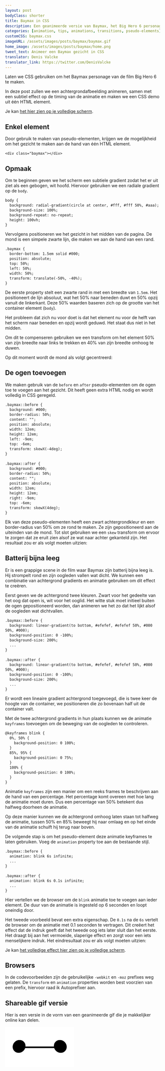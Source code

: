 ```yaml
---
layout: post
bodyClass: shorter
title: Baymax in CSS
description: Een geanimeerde versie van Baymax, het Big Hero 6 personage, zijn gezicht gemaakt met &eacute;&eacute;n enkel element.
categories: [animation, tips, animations, transitions, pseudo-elements]
customCSS: baymax.css
imageURL: /assets/images/posts/baymax/baymax.gif
home_image: /assets/images/posts/baymax/home.png
tweet_text: Animeer een Baymax gezicht in CSS
translator: Denis Valcke
translator_link: https://twitter.com/DenisValcke
---
```


Laten we CSS gebruiken om het Baymax personage van de film Big Hero 6 te maken.

In deze post zullen we een achtergrondafbeelding animeren, samen met een subtiel effect op de timing van de animatie en maken we een CSS demo uit &eacute;&eacute;n HTML element.

<section class="demo-container baymax-container"><a href="http://codepen.io/donovanh/full/ZYaMjw/" class="baymax"></a></section>

Je kan [het hier zien op je volledige scherm](http://codepen.io/donovanh/full/ZYaMjw/).

## Enkel element

Door gebruik te maken van pseudo-elementen, krijgen we de mogelijkheid om het gezicht te maken aan de hand van &eacute;&eacute;n HTML element. 
 

    <div class="baymax"></div>

## Opmaak

Om te beginnen geven we het scherm een subtiele gradient zodat het er uit ziet als een gebogen, wit hoofd. Hiervoor gebruiken we een radiale gradient op de `body`.
 

    body {
      background: radial-gradient(circle at center, #fff, #fff 50%, #aaa);
      background-size: 100%;
      background-repeat: no-repeat;
      height: 100vh;
    }

Vervolgens positioneren we het gezicht in het midden van de pagina. De mond is een simpele zwarte lijn, die maken we aan de hand van een rand.
 
    .baymax {
      border-bottom: 1.5em solid #000;
      position: absolute;
      top: 50%;
      left: 50%;
      width: 50%;
      transform: translate(-50%, -40%);
    }

De eerste property stelt een zwarte rand in met een breedte van `1.5em`. Het positioneert de lijn absoluut, wat het 50% naar beneden duwt en 50% opzij vanuit de linkerkant. Deze 50% waarden baseren zich op de grootte van het container element (`body`).

Het probleem dat zich nu voor doet is dat het element nu voor de helft van het scherm naar beneden en opzij wordt geduwd. Het staat dus niet in het midden.

Om dit te compenseren gebruiken we een transform om het element 50% van zijn breedte naar links te trekken en 40% van zijn breedte omhoog te duwen.

Op dit moment wordt de mond als volgt gecentreerd:

<section class="demo-container baymax-container"><span class="baymax no-pseudo-elements"></span></section>

## De ogen toevoegen

We maken gebruik van de `before` en `after` pseudo-elementen om de ogen toe te voegen aan het gezicht. Dit heeft geen extra HTML nodig en wordt volledig in CSS geregeld.
 
    .baymax::before {
      background: #000;
      border-radius: 50%;
      content: "";
      position: absolute;
      width: 12em;
      height: 12em;
      left: -9em;
      top: -6em;
      transform: skewX(-4deg);
    }

    .baymax::after {
      background: #000;
      border-radius: 50%;
      content: "";
      position: absolute;
      width: 12em;
      height: 12em;
      right: -9em;
      top: -6em;
      transform: skewX(4deg);
    }

Elk van deze pseudo-elementen heeft een zwart achtergrondkleur en een border-radius van 50% om ze rond te maken. Ze zijn gepositioneerd aan de uiteinden van de mond. Tot slot gebruiken we een `skew` transform om ervoor te zorgen dat ze eruit zien alsof ze wat naar achter gekanteld zijn. Het resultaat zou er als volgt moeten uitzien:

<section class="demo-container baymax-container"><span class="baymax no-animation"></span></section>

## Batterij bijna leeg

Er is een grappige scene in de film waar Baymax zijn batterij bijna leeg is. Hij strompelt rond en zijn oogleden vallen wat dicht. We kunnen een combinatie van achtergrond gradients en animatie gebruiken om dit effect te cre&euml;ren.

Eerst geven we de achtergrond twee kleuren. Zwart voor het gedeelte van het oog dat open is, wit voor het ooglid. Het witte stuk moet initieel buiten de ogen gepositioneerd worden, dan animeren we het zo dat het lijkt alsof de oogleden wat dichtvallen.
 
    .baymax::before {
      background: linear-gradient(to bottom, #efefef, #efefef 50%, #000 50%, #000);
      background-position: 0 -100%;
      background-size: 200%;
      ...
    }

    .baymax::after {
      background: linear-gradient(to bottom, #efefef, #efefef 50%, #000 50%, #000);
      background-position: 0 -100%;
      background-size: 200%;
      ...
    }

Er wordt een lineaire gradient achtergrond toegevoegd, die is twee keer de hoogte van de container, we positioneren die zo bovenaan half uit de container valt.

Met de twee achtergrond gradients in hun plaats kunnen we de animatie `keyframes` toevoegen om de beweging van de oogleden te controleren.
 
    @keyframes blink {
      0%, 50% {
        background-position: 0 100%;
      }
      85%, 95% {
        background-position: 0 75%;
      }
      100% {
        background-position: 0 100%;
      }
    }

Animatie `keyframes` zijn een manier om een reeks frames te beschrijven aan de hand van een percentage. Het percentage komt overeen met hoe lang de animatie moet duren. Dus een percentage van 50% betekent dus halfweg doorheen de animatie.

Op deze manier kunnen we de achtergrond omhoog laten staan tot halfweg de animatie, tussen 50% en 85% beweegt hij naar omlaag en op het einde van de animatie schuift hij terug naar boven.

De volgende stap is om het pseudo-element deze animatie keyframes te laten gebruiken. Voeg de `animation` property toe aan de bestaande stijl.
 
    .baymax::before {
      animation: blink 6s infinite;
      ...
    }

    .baymax::after {
      animation: blink 6s 0.1s infinite;
      ...
    }

Hier vertellen we de browser om de `blink` animatie toe te voegen aan ieder element. De duur van de animatie is ingesteld op 6 seconden en loopt oneindig door.

Het tweede voorbeeld bevat een extra eigenschap. De `0.1s` na de `6s` vertelt de browser om de animatie met 0.1 seconden te vertragen. Dit cre&euml;ert het effect dat de indruk geeft dat het tweede oog iets later sluit dan het eerste. Het draagt bij aan het vermoeide, slaperige effect en zorgt voor een iets menselijkere indruk. Het eindresultaat zou er als volgt moeten uitzien:

<section class="demo-container baymax-container"><a href="http://codepen.io/donovanh/full/ZYaMjw/" class="baymax"></a></section>

Je kan [het volledige effect hier zien op je volledige scherm](http://codepen.io/donovanh/full/ZYaMjw/).

## Browsers

In de codevoorbeelden zijn de gebruikelijke `-webkit` en `-moz` prefixes weg gelaten. De `transform` en `animation` properties worden best voorzien van een prefix, hiervoor raad ik Autoprefixer aan. 

## Shareable gif versie

Hier is een versie in de vorm van een geanimeerde gif die je makkelijker online kan delen.

[<img src="/images/posts/baymax/baymax.gif" style="max-width:225px" />](/assets/images/posts/baymax/baymax.gif)
